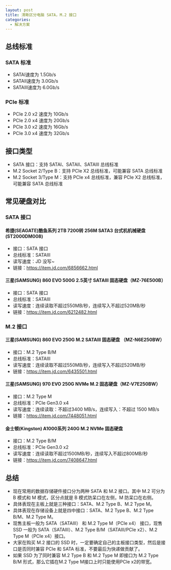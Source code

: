 ```yaml
---
layout: post
title: 清晰区分电脑 SATA，M.2 接口
categories: 
  - 解决方案
---
```


## 总线标准

### SATA 标准
* SATAⅠ速度为 1.5Gb/s
* SATAⅡ速度为 3.0Gb/s
* SATAⅢ速度为 6.0Gb/s

### PCIe 标准
* PCIe 2.0 x2 速度为 10Gb/s
* PCIe 2.0 x4 速度为 20Gb/s
* PCIe 3.0 x2 速度为 16Gb/s
* PCIe 3.0 x4 速度为 32Gb/s

## 接口类型

* SATA 接口：支持 SATAⅠ、SATAⅡ、SATAⅢ 总线标准
* M.2 Socket 2/Type B：支持 PCIe X2 总线标准，可能兼容 SATA 总线标准
* M.2 Socket 3/Type M：支持 PCIe x4 总线标准，兼容 PCIe X2 总线标准，可能兼容 SATA 总线标准

## 常见硬盘对比

### SATA 接口

#### 希捷(SEAGATE)酷鱼系列 2TB 7200转 256M SATA3 台式机机械硬盘(ST2000DM008)
* 接口：SATA 接口
* 总线标准：SATAⅢ
* 读写速度：JD 没写~
* 链接：https://item.jd.com/6856662.html

#### 三星(SAMSUNG) 860 EVO 500G 2.5英寸 SATAIII 固态硬盘（MZ-76E500B）
* 接口：SATA 接口
* 总线标准：SATAⅢ
* 读写速度：连续读取不超过550MB/秒，连续写入不超过520MB/秒
* 链接：https://item.jd.com/6212482.html

### M.2 接口

#### 三星(SAMSUNG) 860 EVO 250G M.2 SATAIII 固态硬盘 （MZ-N6E250BW）
* 接口：M.2 Type B/M
* 总线标准：SATAⅢ
* 读写速度：连续读取不超过550MB/秒，连续写入不超过520MB/秒
* 链接：https://item.jd.com/6435501.html

#### 三星(SAMSUNG) 970 EVO 250G NVMe M.2 固态硬盘（MZ-V7E250BW）
* 接口：M.2 Type M
* 总线标准：PCIe Gen3.0 x4
* 读写速度：连续读取：不超过3400 MB/s，连续写入：不超过 1500 MB/s
* 链接：https://item.jd.com/7448051.html

#### 金士顿(Kingston) A1000系列 240G M.2 NVMe 固态硬盘
* 接口：M.2 Type B/M
* 总线标准：PCIe Gen3.0 x2
* 读写速度：连续读取不超过1500MB/秒，连续写入不超过800MB/秒
* 链接：https://item.jd.com/7408647.html

## 总结

* 现在常用的数据存储硬件接口分为两种 SATA 和 M.2 接口。其中 M.2 可分为 B 模式和 M 模式，区分点就是 B 模式防呆口在左侧，M 防呆口在右侧。
* 具体表现在主板上就是三种接口：SATA、M.2 Type B、M.2 Type M。
* 具体表现在存储设备上就是四中接口：SATA、M.2 Type B、M.2 Type B/M、M.2 Type M。
* 现售主板一般为 SATA（SATAⅢ） 和 M.2 Type M（PCIe x4） 接口，现售 SSD 一般为 SATA（SATAⅢ）、M.2 Type B/M（SATAⅢ/PCIe x2）、M.2 Type M（PCIe x4）接口。
* 大家在购买 M.2 接口的 SSD 时，一定要确定自己的主板接口类型，然后是接口是否同时兼容 PCIe 和 SATA 标准，不要最后为快递做贡献了。
* 如果 SSD 为了同时兼容 M.2 Type B 和 M.2 Type M 即接口为 M.2 Type B/M 形式，那么它插在M.2 Type M接口上时只能使用PCle x2的带宽。
